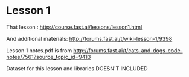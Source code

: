 # Lesson 1

That lesson : http://course.fast.ai/lessons/lesson1.html

And additional materials: http://forums.fast.ai/t/wiki-lesson-1/9398

Lesson 1 notes.pdf is from http://forums.fast.ai/t/cats-and-dogs-code-notes/7561?source_topic_id=9413 

Dataset for this lesson and libraries DOESN'T INCLUDED
